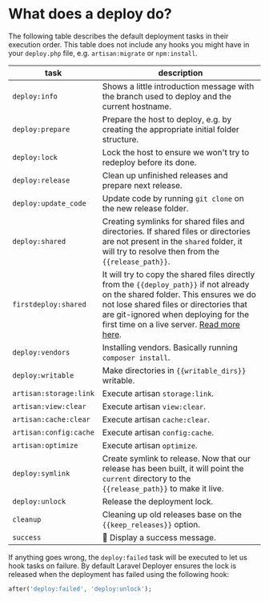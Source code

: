 # What does a deploy do?

The following table describes the default deployment tasks in their execution order. This table does not include any hooks you might have in your `deploy.php` file, e.g. `artisan:migrate` or `npm:install`.

| task | description |
| - | - |
| `deploy:info` | Shows a little introduction message with the branch used to deploy and the current hostname. |
| `deploy:prepare` | Prepare the host to deploy, e.g. by creating the appropriate initial folder structure. |
| `deploy:lock` | Lock the host to ensure we won't try to redeploy before its done. |
| `deploy:release` | Clean up unfinished releases and prepare next release. |
| `deploy:update_code` | Update code by running `git clone` on the new release folder. |
| `deploy:shared` | Creating symlinks for shared files and directories. If shared files or directories are not present in the `shared` folder, it will try to resolve then from the `{{release_path}}`. |
| `firstdeploy:shared` | It will try to copy the shared files directly from the `{{deploy_path}}` if not already on the shared folder. This ensures we do not lose shared files or directories that are git-ignored when deploying for the first time on a live server. [Read more here](first-deploy.md). |
| `deploy:vendors` | Installing vendors. Basically running `composer install`. |
| `deploy:writable` | Make directories in `{{writable_dirs}}` writable. |
| `artisan:storage:link` | Execute artisan `storage:link`. |
| `artisan:view:clear` | Execute artisan `view:clear`. |
| `artisan:cache:clear` | Execute artisan `cache:clear`. |
| `artisan:config:cache` | Execute artisan `config:cache`. |
| `artisan:optimize` | Execute artisan `optimize`. |
| `deploy:symlink` | Create symlink to release. Now that our release has been built, it will point the `current` directory to the `{{release_path}}` to make it live. |
| `deploy:unlock` | Release the deployment lock. |
| `cleanup` | Cleaning up old releases base on the `{{keep_releases}}` option. |
| `success` | 🍺 Display a success message. |

If anything goes wrong, the `deploy:failed` task will be executed to let us hook tasks on failure. By default Laravel Deployer ensures the lock is released when the deployment has failed using the following hook:

```php
after('deploy:failed', 'deploy:unlock');
```
